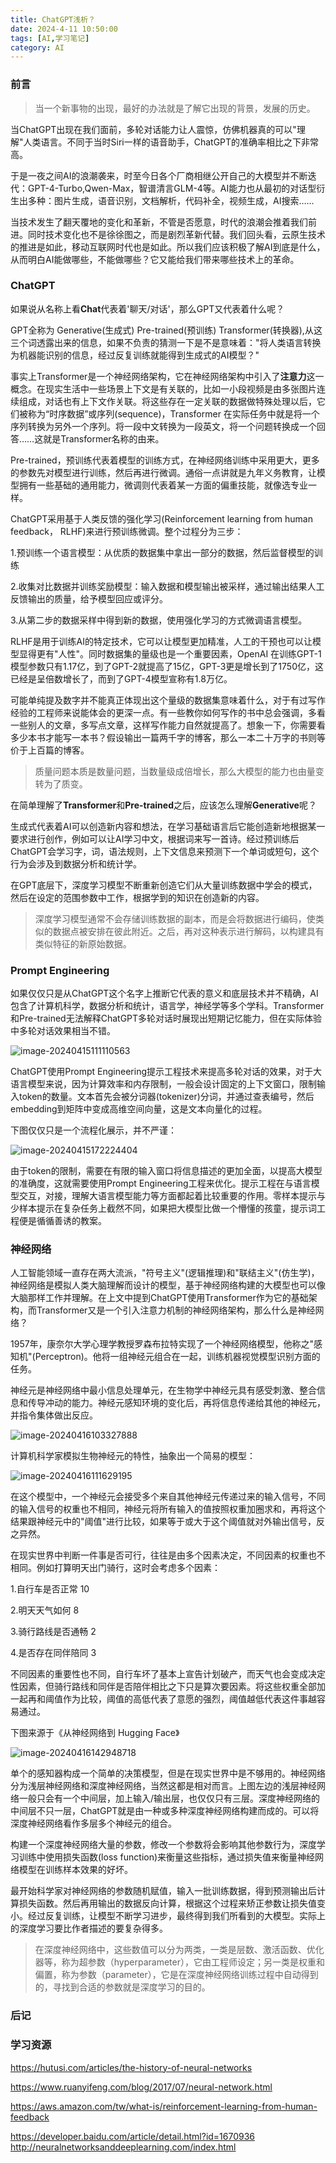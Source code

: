 ```yaml
---
title: ChatGPT浅析？
date: 2024-4-11 10:50:00
tags: [AI,学习笔记]
category: AI
---
```


### 前言

> 当一个新事物的出现，最好的办法就是了解它出现的背景，发展的历史。

当ChatGPT出现在我们面前，多轮对话能力让人震惊，仿佛机器真的可以"理解"人类语言。不同于当时Siri一样的语音助手，ChatGPT的准确率相比之下非常高。

于是一夜之间AI的浪潮袭来，时至今日各个厂商相继公开自己的大模型并不断迭代：GPT-4-Turbo,Qwen-Max，智谱清言GLM-4等。AI能力也从最初的对话型衍生出多种：图片生成，语音识别，文档解析，代码补全，视频生成，AI搜索……

当技术发生了翻天覆地的变化和革新，不管是否愿意，时代的浪潮会推着我们前进。同时技术变化也不是徐徐图之，而是剧烈革新代替。我们回头看，云原生技术的推进是如此，移动互联网时代也是如此。所以我们应该积极了解AI到底是什么，从而明白AI能做哪些，不能做哪些？它又能给我们带来哪些技术上的革命。



### ChatGPT

如果说从名称上看**Chat**代表着'聊天/对话'，那么GPT又代表着什么呢？

GPT全称为 Generative(生成式) Pre-trained(预训练) Transformer(转换器),从这三个词透露出来的信息，如果不负责的猜测一下是不是意味着："将人类语言转换为机器能识别的信息，经过反复训练就能得到生成式的AI模型？"

事实上Transformer是一个神经网络架构，它在神经网络架构中引入了**注意力**这一概念。在现实生活中一些场景上下文是有关联的，比如一小段视频是由多张图片连续组成，对话也有上下文作关联。将这些存在一定关联的数据做特殊处理以后，它们被称为“时序数据”或序列(sequence)，Transformer 在实际任务中就是将一个序列转换为另外一个序列。将一段中文转换为一段英文，将一个问题转换成一个回答……这就是Transformer名称的由来。

Pre-trained，预训练代表着模型的训练方式，在神经网络训练中采用更大，更多的参数先对模型进行训练，然后再进行微调。通俗一点讲就是九年义务教育，让模型拥有一些基础的通用能力，微调则代表着某一方面的偏重技能，就像选专业一样。

ChatGPT采用基于人类反馈的强化学习(Reinforcement learning from human feedback， RLHF)来进行预训练微调。整个过程分为三步：

1.预训练一个语言模型：从优质的数据集中拿出一部分的数据，然后监督模型的训练

2.收集对比数据并训练奖励模型：输入数据和模型输出被采样，通过输出结果人工反馈输出的质量，给予模型回应或评分。

3.从第二步的数据采样中得到新的数据，使用强化学习的方式微调语言模型。

RLHF是用于训练AI的特定技术，它可以让模型更加精准，人工的干预也可以让模型显得更有"人性"。同时数据集的量级也是一个重要因素，OpenAI 在训练GPT-1模型参数只有1.17亿，到了GPT-2就提高了15亿，GPT-3更是增长到了1750亿，这已经是呈倍数增长了，而到了GPT-4模型宣称有1.8万亿。

可能单纯提及数字并不能真正体现出这个量级的数据集意味着什么，对于有过写作经验的工程师来说能体会的更深一点。有一些教你如何写作的书中总会强调，多看一些别人的文章，多写点文章，这样写作能力自然就提高了。想象一下，你需要看多少本书才能写一本书？假设输出一篇两千字的博客，那么一本二十万字的书则等价于上百篇的博客。

> 质量问题本质是数量问题，当数量级成倍增长，那么大模型的能力也由量变转为了质变。

在简单理解了**Transformer**和**Pre-trained**之后，应该怎么理解**Generative**呢？

生成式代表着AI可以创造新内容和想法，在学习基础语言后它能创造新地根据某一要求进行创作，例如可以让AI学习中文，根据词来写一首诗。经过预训练后ChatGPT会学习字，词，语法规则，上下文信息来预测下一个单词或短句，这个行为会涉及到数据分析和统计学。

在GPT底层下，深度学习模型不断重新创造它们从大量训练数据中学会的模式，然后在设定的范围参数中工作，根据学到的知识在创造新的内容。

> 深度学习模型通常不会存储训练数据的副本，而是会将数据进行编码，使类似的数据点被安排在彼此附近。之后，再对这种表示进行解码，以构建具有类似特征的新原始数据。



### Prompt Engineering

如果仅仅只是从ChatGPT这个名字上推断它代表的意义和底层技术并不精确，AI包含了计算机科学，数据分析和统计，语言学，神经学等多个学科。Transformer和Pre-trained无法解释ChatGPT多轮对话时展现出短期记忆能力，但在实际体验中多轮对话效果相当不错。

![image-20240415111110563](https://raw.githubusercontent.com/AnAnonymousFriend/images/main/image-20240415111110563.png)



ChatGPT使用Prompt Engineering提示工程技术来提高多轮对话的效果，对于大语言模型来说，因为计算效率和内存限制，一般会设计固定的上下文窗口，限制输入token的数量。文本首先会被分词器(tokenizer)分词，并通过查表编号，然后embedding到矩阵中变成高维空间向量，这是文本向量化的过程。

下图仅仅只是一个流程化展示，并不严谨：

![image-20240415172224404](https://raw.githubusercontent.com/AnAnonymousFriend/images/main/image-20240415172224404.png)

由于token的限制，需要在有限的输入窗口将信息描述的更加全面，以提高大模型的准确度，这就需要使用Prompt Engineering工程来优化。提示工程在与语言模型交互，对接，理解大语言模型能力等方面都起着比较重要的作用。零样本提示与少样本提示在复杂任务上截然不同，如果把大模型比做一个懵懂的孩童，提示词工程便是循循善诱的教案。





### 神经网络

人工智能领域一直存在两大流派，"符号主义"(逻辑推理)和"联结主义"(仿生学)，神经网络是模拟人类大脑理解而设计的模型，基于神经网络构建的大模型也可以像大脑那样工作并理解。在上文中提到ChatGPT使用Transformer作为它的基础架构，而Transformer又是一个引入注意力机制的神经网络架构，那么什么是神经网络？

1957年，康奈尔大学心理学教授罗森布拉特实现了一个神经网络模型，他称之"感知机"(Perceptron)。他将一组神经元组合在一起，训练机器视觉模型识别方面的任务。

神经元是神经网络中最小信息处理单元，在生物学中神经元具有感受刺激、整合信息和传导冲动的能力。神经元感知环境的变化后，再将信息传递给其他的神经元，并指令集体做出反应。

![image-20240416103327888](https://raw.githubusercontent.com/AnAnonymousFriend/images/main/image-20240416103327888.png)

计算机科学家模拟生物神经元的特性，抽象出一个简易的模型：

![image-20240416111629195](https://raw.githubusercontent.com/AnAnonymousFriend/images/main/image-20240416111629195.png)

在这个模型中，一个神经元会接受多个来自其他神经元传递过来的输入信号，不同的输入信号的权重也不相同，神经元将所有输入的值按照权重加圈求和，再将这个结果跟神经元中的"阈值"进行比较，如果等于或大于这个阈值就对外输出信号，反之异然。

在现实世界中判断一件事是否可行，往往是由多个因素决定，不同因素的权重也不相同。例如打算明天出门骑行，这时会考虑多个因素：

1.自行车是否正常 10

2.明天天气如何 8

3.骑行路线是否通畅 2

4.是否存在同伴陪同 3

不同因素的重要性也不同，自行车坏了基本上宣告计划破产，而天气也会变成决定性因素，但骑行路线和同伴是否陪伴相比之下只是算次要因素。将这些权重全部加一起再和阈值作为比较，阈值的高低代表了意愿的强烈，阈值越低代表这件事越容易通过。

下图来源于《从神经网络到 Hugging Face》

![image-20240416142948718](https://raw.githubusercontent.com/AnAnonymousFriend/images/main/image-20240416142948718.png)

单个的感知器构成一个简单的决策模型，但是在现实世界中是不够用的。神经网络分为浅层神经网络和深度神经网络，当然这都是相对而言。上图左边的浅层神经网络一般只会有一个中间层，加上输入/输出层，也仅仅只有三层。深度神经网络的中间层不只一层，ChatGPT就是由一种或多种深度神经网络构建而成的。可以将深度神经网络看作多层多个神经元的组合。

构建一个深度神经网络大量的参数，修改一个参数将会影响其他参数行为，深度学习训练中使用损失函数(loss function)来衡量这些指标，通过损失值来衡量神经网络模型在训练样本效果的好坏。

最开始科学家对神经网络的参数随机赋值，输入一批训练数据，得到预测输出后计算损失函数。然后再用输出的数据反向计算，根据这个过程来矫正参数让损失值变小。经过反复训练，让模型不断学习进步，最终得到我们所看到的大模型。实际上的深度学习要比作者描述的要复杂得多。

> 在深度神经网络中，这些数值可以分为两类，一类是层数、激活函数、优化器等，称为超参数（hyperparameter），它由工程师设定；另一类是权重和偏置，称为参数（parameter），它是在深度神经网络训练过程中自动得到的，寻找到合适的参数就是深度学习的目的。



### 后记























### 学习资源

https://hutusi.com/articles/the-history-of-neural-networks

https://www.ruanyifeng.com/blog/2017/07/neural-network.html

https://aws.amazon.com/tw/what-is/reinforcement-learning-from-human-feedback

https://developer.baidu.com/article/detail.html?id=1670936
http://neuralnetworksanddeeplearning.com/index.html

